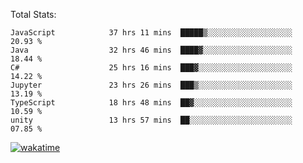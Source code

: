 Total Stats:
<!--START_SECTION:waka-->

```text
JavaScript            37 hrs 11 mins  █████▒░░░░░░░░░░░░░░░░░░░   20.93 %
Java                  32 hrs 46 mins  ████▓░░░░░░░░░░░░░░░░░░░░   18.44 %
C#                    25 hrs 16 mins  ███▓░░░░░░░░░░░░░░░░░░░░░   14.22 %
Jupyter               23 hrs 26 mins  ███▒░░░░░░░░░░░░░░░░░░░░░   13.19 %
TypeScript            18 hrs 48 mins  ██▓░░░░░░░░░░░░░░░░░░░░░░   10.59 %
unity                 13 hrs 57 mins  ██░░░░░░░░░░░░░░░░░░░░░░░   07.85 %
```

<!--END_SECTION:waka-->

[![wakatime](https://wakatime.com/badge/user/d6a1e036-2153-43d6-9604-0dce67457b7f.svg)](https://wakatime.com/@d6a1e036-2153-43d6-9604-0dce67457b7f)
